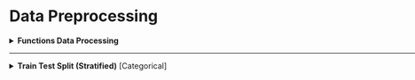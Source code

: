 # Data Preprocessing

<div style='width:1000px;margin:auto'>

<details><summary> <b>Functions Data Processing</b> </summary>
<p>
<p><a href="file:///media/mosaab/Volume/Personal/Development/Courses%20Docs/Kaggle's%20Notebooks/5_Cargo%20Rican%20HouseHold/2_Featuretools%20for%20Good.html"><b>Notebook</b></a> </p>

<ol>
<li>Remove any <b>duplicated</b> columns.</li>

<li>Replace <b>infinite</b> values with <b>np.nan</b></li>

<li>Remove columns with a <b>missing percentage </b>above the <em>missing_threshold</em></li>

<li>Remove columns with only a <b>single unique value.</b></li>

<li>Remove one out of every pair of columns with a <b>correlation</b> threshold above the correlation_threshold</li>

<li>Extract the <b>training</b> and <b>testing</b> data along with <b>labels</b> and <b>ids</b> (needed for making submissions)</li>
</ol>

~~~python
def post_process(feature_matrix, missing_threshold=.95, correlation_threshold=.95):
    # Remove duplicated features.
    start_features  = feature_matrix.shape[1]
    feature_matrix = feature_matrix.loc[:, ~feature_matrix.columns.duplicated()]
    n_duplicated   = start_features - feature_matrix.shape[1]
    print(f'~> There were {bg(n_duplicated)} duplicated features.')
    
    feature_matrix = feature_matrix.replace({np.inf: np.nan, -np.inf: np.nan}).reset_index()
    
    # Extract the Id and Target Columns.
    ids    = list(feature_matrix.pop('idhogar'))
    labels = list(feature_matrix.pop('Target'))
    
    # Drop any columns drived from column 'Target'
    drop_cols = []
    for col in feature_matrix:
        if col == 'Target':
            pass
        elif 'Target' in col:
            drop_cols.append(col)
    
    feature_matrix = feature_matrix[[x for x in feature_matrix if x not in drop_cols]]
    
    # One-Hot Encoding (if necessery)
    feature_matrix  = pd.get_dummies(feature_matrix, drop_first=True)
    n_start_feature = feature_matrix.shape[1]
    print(f'~> Original Shape: {bg(n_start_feature)}.')
    
    
    # Find the missing values
    missing             = pd.DataFrame(feature_matrix.isnull().sum())
    missing['fraction'] = missing[0] / feature_matrix.shape[0]
    missing.sort_values('fraction', ascending=False, inplace=True)
    
    # Missing Above threshold
    missing_cols   = list(missing[missing['fraction'] > missing_threshold].index)
    n_missing_cols = len(missing_cols)
    
    # Remove missing columns
    feature_matrix = feature_matrix[[col for col in feature_matrix if col not in missing_cols]]
    print(f'~> There were {bg(n_missing_cols)} missing columns above threshold = {colored(missing_threshold, "green")}.')
    
    unique_counts        = pd.DataFrame(feature_matrix.nunique()).sort_values(0, ascending=False)
    zero_variance_cols   = list(unique_counts[unique_counts[0] == 1].index)
    n_zero_variance_cols = len(zero_variance_cols)
    
    # Remove zero variance columns
    feature_matrix = feature_matrix[[col for col in feature_matrix if col not in zero_variance_cols]]
    print(f'~> There were {bg(n_zero_variance_cols)} columns with zero variance.')
    
    # Correlations.
    corr_matrix = feature_matrix.corr().abs()
    upper       = corr_matrix.where(np.triu(np.ones(corr_matrix.shape), k=1).astype(np.bool))
    to_drop     = [column for column in upper.columns if any(upper[column] > correlation_threshold)]
    
    n_collinear = len(to_drop)
    
    feature_matrix = feature_matrix[[x for x in feature_matrix if x not in to_drop]]
    print(f'~> There were {bg(n_collinear)} highly correlated columns above threshold = {colored(correlation_threshold, "green")}.')
    
    # Total number of columns removed.
    total_removed = n_collinear + n_duplicated + n_missing_cols + n_zero_variance_cols
    print(f'~> Total Number columns removed = {bg(total_removed)}.')
    print(f'~> Shape after removing: {bg(feature_matrix.shape, "s")}.')
    
    # Add the ids and target
    feature_matrix['idhogar'] = ids
    feature_matrix['Target']  = labels
    
    # Extract traing and test datasets.
    train = feature_matrix[feature_matrix.Target.notnull()]
    test  = feature_matrix[feature_matrix.Target.isnull()]
    
    # Subset to houses with a head of household
    train = train[train['idhogar'].isin(list(train_valid['idhogar']))]
    test = test[test['idhogar'].isin(list(test_valid['idhogar']))]
    
    train_labels = np.array(train.pop('Target')).reshape((-1,))
    test_ids     = list(test.pop('idhogar'))
    
    train, test = train.align(test, join='inner', axis=1)
    
    assert (len(train_labels) == train.shape[0]), 'Labels must be the same length as number of training.'
    assert (len(test_ids) == test.shape[0]), 'Test ids must equal the number of test observations.'
    
    return train, train_labels, test, test_ids
~~~

</p>
</details>

<hr>

<details><summary> <b>Train Test Split (Stratified)</b> [Categorical]</summary>
<p style="margin: 0">
<p>1) <a href="file:///media/mosaab/Volume/Personal/Development/Courses%20Docs/Data%20Science/10_%20K-Nearest%20Neighbors/1_step-by-step-diabetes-classification-knn-detailed.html#Test-Train-Split-and-Cross-Validation-methods">Explanation for <b>Train<em>Test</em>Split</b></a> <br>
2) <a href="file:///media/mosaab/Volume/Personal/Development/Courses%20Docs/Data%20Science/10_%20K-Nearest%20Neighbors/2_KNN%20-%20Full%20Pipeline.html#Train-Test-Split">Train Test Split notebook</a></p>
~~~
from sklearn.model_selection import train_test_split
X_train, X_test, y_train, y_test = train_test_split(
    df_feat, y, test_size=0.4, stratify=y, random_state=42)
~~~

<p>Another way to split, by hashing the unique identifier of each row, to make sure that at the next run, the training and test sets will be the same</p>
```
from zlib import crc32

def test_set_check(identifier, test_ratio):
    return crc32(np.int64(identifier)) & 0xffffffff < test_ratio * 2**32

def split_train_test_by_id(data, test_ratio, id_column):
    ids         = data[id_column]
    in_test_set = ids.apply(lambda id_: test_set_check(id_, test_ratio))
    return data.loc[~in_test_set], data.loc[in_test_set]

housing_with_id = housing.reset_index()    # Since housing doesn't have identifier.
train_set, test_set = split_train_test_by_id(housing_with_id, 0.2, "index")

print(len(train_set)/housing.shape[0], len(test_set)/housing.shape[0])
```

</p></details>

<details><summary> <b>Train Test Split (Stratified)</b> [Regression]</summary><p>

<details><summary> <b>Manually Chosen bins</b></summary><p>
<h5>Descritize the target column into n bins.</h5>
```
housing['income_cat'] = pd.cut(housing['median_income'],
                               bins=[0., 1.5, 3., 4.5, 6., np.inf],
                               labels=[1, 2, 3, 4, 5])
```

<h5>Split based on the new categorical binned column</h5>
```
from sklearn.model_selection import StratifiedShuffleSplit

split = StratifiedShuffleSplit(n_splits=1, test_size=0.2, random_state=42)
for train_index, test_index in split.split(housing, housing['income_cat']):
    strat_train_set = housing.loc[train_index]
    strat_test_set  = housing.loc[test_index]
```

<h5>Then, remove the binned column.</h5>
```
# Remove the "income_cat".
for set_ in (strat_train_set , strat_test_set):
    set_.drop("income_cat", axis=1, inplace=True)
```
</p></details>

<details><summary> <b>Bins chosen by Sturge's rule</b></summary><p>
```
from sklearn import model_selection 

def create_folds(data):
    # Create a new column called kfold and fill it with -1.
    data["kfold"] = -1

    # Randomize the rows of the data.
    data = data.sample(frac=1).reset_index(drop=True)

    # Calculate number of bins by Sturge's rule.
    n_bins = np.floor(1 + np.log2(len(data)))

    # Bin targets.
    data.loc[:, "bins"] = pd.cut(data["target"],
                                 bins=n_bins,
                                 labels=False)
    
    # Initiate the kfold class from model_selection module.
    kf = model_selection.StratifiedKFold(n_splits=5)

    # Fill the new kfold column.
    for f, (t_, v_) in enumerate(kf.split(X=data, y=data.bins.values)):
        data.loc[v_, 'kfold'] = f

    # Drop the bins column.
    data = data.drop("bins", axis=1)

    return data
```
</p></details>
</p></details>

<details><summary> <b>Temporal Splitting (Time Based  Splitting)</b> </summary><p>
~~~python
split_train = int(len(data) * .8)
split_test  = int(len(data) * .2)

X_train = data[:split_train]
y_train = data[:split_train]['Target']

X_test = data[-split_test:]
y_test = data[-split_test:]['Target']
~~~
</p></details>

<details><summary> <b>Make Scorer</b> </summary><p>
<p><a href="file:///media/mosaab/Volume/Personal/Development/Courses%20Docs/Sklearn/sklearn.metrics.make_scorer.html#sklearn-metrics-make-scorer"><b>Sklearn Docs</b></a> </p>
~~~python
from sklearn.metrics import f1_score, make_scorer

scorer = make_scorer(f1_score, greater_is_better=True, average='macro')

~~~
</p></details>

<details><summary> Create a <b>Pipeline</b> </summary><p>
<p><a href="file:///media/mosaab/Volume/Personal/Development/Courses%20Docs/Kaggle's%20Notebooks/5_Cargo%20Rican%20HouseHold/1_Costa%20Rican%20Household%20Poverty%20Level%20Prediction.html"><b>Notebook</b></a> </p>
~~~python
from sklearn.preprocessing import Imputer, MinMaxScaler
from sklearn.pipeline import Pipeline

pipeline = Pipeline([('imputer', Imputer(strategy='meadian')),
                     ('scaler', MinMaxScaler())])

# Fit and transform the training data
train_set = pipeline.fit_transform(train_set)
test_st   = pipeline.transform(test_set)
~~~
</p></details>

<details><summary> <b>Random K-Fold CV</b> </summary><p>
```
# We can use this method with almost all kinds of datasets.
from sklearn import model_selection

# Create a new column called kfold and fill it with -1.
df['kfold'] = -1

# Randomize the rows of the data.
df = df.sample(frac=1).reset_index(drop=True)

# Initiate the kfold class from model_selection module
kf = model_selection.KFold(n_splits=5)

# fill the new kfold column.
for fold, (trn_, val_) in enumerate(kf.split(X=df)):
    df.loc[val_, 'kfold'] = fold

# Save the new csv with kfold column.
df.to_csv("train_folds.csv", index=False)
```
</p></details>

<details><summary> <b>Stratified K-Fold CV</b> </summary><p>
```
# Using Custom Stratified K-folds
def Stratified_kfolds(alg, X, y):
    score_valid = 0
    skf = StratifiedKFold(n_splits=2, shuffle=True, random_state=33)
    
    for train_idx, valid_idx in skf.split(X, y):
        X_train, X_valid = X.iloc[train_idx], X.iloc[valid_idx]
        y_train, y_valid = y.iloc[train_idx], y.iloc[valid_idx]

        # One-Hot Encoding
        ohe_enc_keyword  = CountVectorizer()
#         ohe_enc_location = CountVectorizer()
        ohe_enc_text     = CountVectorizer(max_df=.9, min_df=3)

        # Transform Train data
        keyword_train    = ohe_enc_keyword.fit_transform(X_train['keyword'])
#         location_train   = ohe_enc_location.fit_transform(X_train['location'])
        text_train       = ohe_enc_text.fit_transform(X_train['text'])

        # Transform Validation data.
        keyword_valid    = ohe_enc_keyword.transform(X_valid['keyword'])
#         location_valid   = ohe_enc_location.transform(X_valid['location'])
        text_valid       = ohe_enc_text.transform(X_valid['text'])

        ## Merge Training data.
        X_train = hstack((keyword_train, text_train)).tocsr()

        ## Merge Validation data
        X_valid = hstack((keyword_valid, text_valid)).tocsr()

        # ML Models.
        alg.fit(X_train.todense(), y_train)
        y_pred_valid = alg.predict(X_valid.todense())
        score_valid  += f1_score(y_valid, y_pred_valid)
        
    return score_valid/skf.n_splits
```
<h4>Another simple solution</h4>
```
# We can use this method with almost all kinds of datasets.
from sklearn import model_selection

# Create a new column called kfold and fill it with -1.
df['kfold'] = -1

# Randomize the rows of the data.
df = df.sample(frac=1).reset_index(drop=True)
y  = df.target.values

# Initiate the kfold class from model_selection module
kf = model_selection.StratifiedKFold(n_splits=5)

# fill the new kfold column.
for fold, (trn_, val_) in enumerate(kf.split(X=df, y=y)):
    df.loc[val_, 'kfold'] = fold

# Save the new csv with kfold column.
df.to_csv("train_folds.csv", index=False)
```
</p></details>

<details><summary> <b>Group K-Fold CV</b> </summary><p>
<p>K-fold iterator variant with non-overlapping groups.</p>

<p>The same group will not appear in two different folds (the number of distinct groups has to be at least equal to the number of folds).</p>

<p>The folds are approximately balanced in the sense that the number of distinct groups is approximately the same in each fold.</p>
```
import numpy as np
from sklearn.model_selection import GroupKFold
X = np.array([[1, 2], [3, 4], [5, 6], [7, 8]])
y = np.array([1, 2, 3, 4])
groups = np.array([0, 0, 2, 2])
group_kfold = GroupKFold(n_splits=2)
group_kfold.get_n_splits(X, y, groups)

print(group_kfold)

for train_index, test_index in group_kfold.split(X, y, groups):
    print("TRAIN:", train_index, "TEST:", test_index)
    X_train, X_test = X[train_index], X[test_index]
    y_train, y_test = y[train_index], y[test_index]
    print(X_train, X_test, y_train, y_test)
    
### Result ####
TRAIN: [0 1] TEST: [2 3]
[[1 2]
 [3 4]] [[5 6]
 [7 8]] [1 2] [3 4]
TRAIN: [2 3] TEST: [0 1]
[[5 6]
 [7 8]] [[1 2]
 [3 4]] [3 4] [1 2]
```
</p></details>

<details><summary> <b>Cross_val_score</b> </summary><p>
```
model = RF(n_estimators=100, n_jobs=-1)

# 10 Fold cross validation
cv_results = cross_val_score(model, train_set, train_labels, cv=10, scoring=scorer)

print(f'~> 10 Fold Cross Validation F1 Score = {bg(round(cv_results.mean(), 4), "s")} with std = {bg(round(cv_results.std(), 4), "s")}')
```
</p></details>

<details><summary> <b>cross_val_predict</b> </summary><p>
```
# Returns the predictions 
y_train_pred = cross_val_predict(sgd_clf, X_train, y_train_5, cv=3, n_jobs=-1, verbose=1, method="predict")

# Predict Proba
y_train_pred = cross_val_predict(sgd_clf, X_train, y_train_5, cv=3, n_jobs=-1, verbose=1, method="predict_proba")

# Predict decision function
y_train_pred = cross_val_predict(sgd_clf, X_train, y_train_5, cv=3, n_jobs=-1, verbose=1, method="decision_function")
```
</p></details>


<details><summary> <b>GridSearchCV</b> </summary>
<p style="margin: 0">
<p>1) <a href="file:///media/mosaab/Volume/Personal/Development/Courses%20Docs/Data%20Science/10_%20K-Nearest%20Neighbors/1_step-by-step-diabetes-classification-knn-detailed.html#Hyper-Parameter-optimization">Explanation of <b>GridSearch</b>.</a> <br>
2) <a href="file:///media/mosaab/Volume/Personal/Development/Courses%20Docs/Data%20Science/10_%20K-Nearest%20Neighbors/2_KNN%20-%20Full%20Pipeline.html#Hyperparameter-Tunning-&amp;-Cross-Validation">Hyperparameter Tunning &amp; Cross validation</a> </p>
~~~
# Load the model
from sklearn.model_selection import GridSearchCV

# Select the range of parameters
param_grid = {'n_neighbors': np.arange(1, 50)}

# Activate the GridSearchCV
knn = KNeighborsClassifier()
knn_cv = GridSearchCV(knn, param_grid, cv=5)
knn_cv.fit(X, y)

# Calculate the Training score
print('The Best Score for training =', knn_cv.best_score_*100,'%')

# See the Best K value
print('The Best parameters (K) =', knn_cv.best_params_['n_neighbors'])

# Show all resutls.
resutls = pd.DataFrame(knn_cv.cv_results_)[['params', 'mean_test_score', rank_test_score']]

# Sort by test score
results.sort_values('rank_test_score')

# Get the best model.
knn_cv.best_estimator_
~~~
</p>
</details>


<details><summary> <b>Custom Transformer</b> </summary><p>
```
from sklearn.base import BaseEstimator, TransformerMixin

rooms_ix, bedrooms_ix, population_ix, households_ix = 3, 4, 5, 6

class CombinedAttributesAdder(BaseEstimator, TransformerMixin):
	def __init__(self, add_bedrooms_per_room = True): # no *args or **kargs
		self.add_bedrooms_per_room = add_bedrooms_per_room
	def fit(self, X, y=None):
		return self # nothing else to do
	def transform(self, X, y=None):
		rooms_per_household = X[:, rooms_ix] / X[:, households_ix]
		population_per_household = X[:, population_ix] / X[:, households_ix]
		if self.add_bedrooms_per_room:
			bedrooms_per_room = X[:, bedrooms_ix] / X[:, rooms_ix]
			return np.c_[X, rooms_per_household,
					   population_per_household,
				 	   bedrooms_per_room]
		else:
			return np.c_[X, rooms_per_household, population_per_household]
			
			
attr_adder = CombinedAttributesAdder(add_bedrooms_per_room=False)
housing_extra_attribs = attr_adder.transform(housing.values)
```
</p></details> 


<details><summary> <b>Paralleism</b> </summary><p>
```
# Prepare the logging.
import logging

# Logging configuration.
logging.basicConfig(
    level=logging.INFO,
    format="%(processName)-10s %(asctime)s %(message)s",
    datefmt="%Y-%m-%d %H:%M:%S"
)
logger = logging.getLogger(__name__)
logger.setLevel(logging.INFO)
```
```
# Prepare Timing function.
from functools import wraps
import time

def timeit(func):
    @wraps(func)
    def wrapper(*args, **kwargs):
        start = time.time()
        result = func(*args, **kwargs)
        return result, time.time() - start
    return wrapper
```

```
# Prepare validation strategy.
from sklearn.externals import joblib
from sklearn.model_selection import cross_val_score

@timeit
def train_model(path, model, saveto=None, cv=2):
    # Load the corpus data and labels for classification.
    X = df["sample"].values
    y = df['intent'].values

    # Compute cross validation scores.
    scores = cross_val_score(model, X, y, cv=cv)

    # Fit the model on entire dataset.
    model.fit(X, y)

    # Write to disk if specified
    if saveto:
        joblib.dump(model, saveto)

    # Return scores as well as training time via decorator.
    return scores
```

```
# Prepare model.s
from sklearn.pipeline import Pipeline
from sklearn.naive_bayes import MultinomialNB
from sklearn.linear_model import LogisticRegression
from sklearn.feature_extraction.text import TfidfVectorizer
from sklearn.neural_network import MLPClassifier

def fit_naive_bayes(path, saveto=None, cv=2):
    model = Pipeline([
        ("tfidf", TfidfVectorizer()),
        ("clf", MultinomialNB())
    ])

    if saveto is None:
        saveto = f"naive_bayes_{time.time()}.pkl"

    scores, delta = train_model(path, model, saveto, cv)

    logger.info((
        f"\nnaive bayes training took {delta:0.2f} seconds."
        f"with an average score of {scores.mean():0.3f}"
    ))

def fit_logistic_regression(path, saveto=None, cv=2):
    model = Pipeline([
        ("tfidf", TfidfVectorizer()),
        ("clf", LogisticRegression())
    ])

    if saveto is None:
        saveto = f"log_reg_{time.time()}.pkl"
    
    scores, delta = train_model(path, model, saveto, cv)
    logger.info((
        f"\nlogistic regression training took {delta:0.2f} seconds"
        f"with an average score of {scores.mean():.3f}"
    ))


def fit_multilayer_perceptron(path, saveto=None, cv=2):
    model = Pipeline([
        ("tfidf", TfidfVectorizer()),
        ("clf", MLPClassifier(hidden_layer_sizes=(10, 10), early_stopping=True))
    ])

    if saveto is None:
        saveto = f"multilayer_perceptron_{time.time()}.pkl"

    scores, delta = train_model(path, model, saveto, cv)

    logger.info((
        f"\nmultilayer perceptron training took {delta:.2f} seconds"
        f" with an average score of {scores.mean():.3f}"
    ))
```

```
# Paralleism.
import multiprocessing as mp

def run_parallel(path):
    tasks = [
        fit_naive_bayes, fit_logistic_regression, fit_multilayer_perceptron
    ]
    logger.info("\nbeginning parallel tasks")
    start = time.time()

    procs = []
    for task in tasks:
        proc = mp.Process(name=task.__name__, target=task, args=(path,))
        procs.append(proc)
        proc.start()

    for proc in procs:
        proc.join()

    delta = time.time() - start
    logger.info(f"\ntotal parallel fit time: {delta:.2f} seconds.\n")

run_parallel("./")
```
</p></details> 

<hr>

<details><summary><b style='font-size:20px'>Bayesian Optimization</b> </summary><p><ul>
```
!pip install bayesian-optimization
from bayes_opt import BayesianOptimization
```

<details><summary> <b>Which parameters to optimize</b> </summary><p>
<img src="imgs/20200725-170244.png" alt="" />
</p></details>
<details><summary> <b>LogisticRegression</b> </summary><p>
```
# Define LogisticRegression CV
def lg_cv(C, 
          penalty, 
          solver, 
          data, targets):
    alg = LogisticRegression(C=C,
                                         penalty=penalty,
                                         solver=solver,
                                         random_state=42)
    alg.fit(data, targets)
    y_pred = alg.predict(X_test)
    score = metrics.accuracy_score(y_test, y_pred)
    return score

# Optimization Strategy
def optimize_lg(data, targets):
    def lg_crossval(expC, 
                    expPenalty,
                    expSolver
                    ):
        penalty_dict = {0: "l1",
                        1: "l2",
                        2: "none"}
        solver_dict  = {0: "newton-cg",
                        1: "lbfgs",
                        2: "sag",
                        3: "saga"}

        C       = 10 ** expC
        penalty = penalty_dict[int(expPenalty)]
        if penalty in ["l2", "none"]:
            solver = solver_dict[int(expSolver)]
        else:
            solver = "liblinear"
        return lg_cv(C=C, 
                     penalty=penalty,
                     solver=solver,
                     data=data, targets=targets)

    optimizer = BayesianOptimization(
        f=lg_crossval,
        pbounds={'expC': (-2, .5),
                 'expPenalty': (0, 2.9),
                 'expSolver': (0, 3.9)
                 },
        random_state=42,
        verbose=2
    )
    optimizer.maximize(n_iter=20, init_points=10)

    print(f"~> Best parameters: {optimizer.max}")
    return optimizer.max['params']

# Run the optimization
best_params = optimize_lg(X_train, y_train)
```
</p></details>

<details><summary><b> LinearSVC</b></summary><p>
```
def svc_cv(C, loss, data, targets):
    alg = Pipeline([
        ("scaler", MinMaxScaler()),
        ("linear_svc", OneVsRestClassifier(LinearSVC(C=C,
                                                     penalty="l2",
                                                     loss=loss,
                                                     random_state=42)))
    ])
    alg.fit(data, targets)
    y_pred = alg.predict(X_test)
    return metrics.accuracy_score(y_test, y_pred)

def optimize_svc(data, targets):
    def svc_crossval(expC, expLoss):
        loss_dict = {0: "hinge",
                     1: "squared_hinge"}
        C = 10 ** expC
        loss    = loss_dict[int(expLoss)]
        return svc_cv(C=C, loss=loss, data=data, targets=targets)

    optimizer = BayesianOptimization(
        f=svc_crossval,
        pbounds={'expC': (-6, 5),
                 'expLoss': (0, 1.9)},
        random_state=42,
        verbose=2,

    )
    optimizer.maximize(n_iter=40, init_points=10)

    print(f"~> Final Result: {optimizer.max}")

# Optimize
optimize_svc(X_train, y_train)
```
</p></details>

<details><summary><b> Kernel SVM</b></summary><p>
```
def svc_cv(C, kernel, data, targets):
    alg = Pipeline([
        ("scaler", StandardScaler()),
        ("linear_svc", OneVsOneClassifier(SVC(C=C,
                                              kernel=kernel,
                                              random_state=42)))
    ])
    alg.fit(data, targets)
    y_pred = alg.predict(X_test)
    return metrics.accuracy_score(y_test, y_pred)

def optimize_svc(data, targets):
    def svc_crossval(expC, expKernel):
        kernel_dict = {0: "poly",
                       1: "rbf",
                       2: "sigmoid",
                    #    3: "precomputed",
                       }
        C      = 10 ** expC
        kernel = kernel_dict[int(expKernel)]
        return svc_cv(C=C, kernel=kernel, data=data, targets=targets)

    optimizer = BayesianOptimization(
        f=svc_crossval,
        pbounds={'expC': (-6, 5),
                 'expKernel': (0, 2.999)},
        random_state=42,
        verbose=2,

    )
    optimizer.maximize(n_iter=40, init_points=10)

    print(f"~> Final Result: {optimizer.max}")

# Optimize
optimize_svc(X_train, y_train)
```
</p></details>

<details><summary> <b>RidgeClassifier</b> </summary><p>
```
# Define Ridge CV
def ridge_cv(alpha, data, targets):
    alg = RidgeClassifier(alpha=alpha, random_state=33)
    score = Stratified_kfolds(alg, data, targets)
    return score
    
# Optimization Strategy
def optimize_ridge(data, targets):
    def ridge_crossval(expAlpha):
        alpha = 10 ** expAlpha
        return ridge_cv(alpha=alpha, data=data, targets=targets)
    
    optimizer = BayesianOptimization(
        f=ridge_crossval,
        pbounds={'expAlpha': (-7, 5)},
        random_state=33,
        verbose=2
    )
    optimizer.maximize(n_iter=20, init_points=5)
    
    print(f"~> Best parameters: {optimizer.max}")
    
# Run the optimization
optimize_ridge(X, y)
```
</p></details>

<details><summary> <b>LassoClassifier</b> </summary><p>
```
from sklearn.linear_models import Lasso

# Define Lasso CV
def lasso_cv(alpha, data, targets):
    alg = Lasso(alpha=alpha, random_state=33)
    score = Stratified_kfolds(alg, data, targets)
    return score
    
# Optimization Strategy
def optimize_lasso(data, targets):
    def lasso_crossval(expAlpha):
        alpha = 10 ** expAlpha
        return lasso_cv(alpha=alpha, data=data, targets=targets)
    
    optimizer = BayesianOptimization(
        f=ridge_crossval,
        pbounds={'expAlpha': (-7, 5)},
        random_state=33,
        verbose=2
    )
    optimizer.maximize(n_iter=20, init_points=5)
    
    print(f"~> Best parameters: {optimizer.max}")
    
# Run the optimization
optimize_lasso(X, y)
```
</p></details>

<details><summary> <b>Multi-nomial Naive Bayes</b> </summary><p>
```
# CV Strategy
def nb_cv(alpha, data, targets):
    alg = MultinomialNB(alpha=alpha)
    return Stratified_kfolds(alg, data, targets)
    
def nb_crossval(expAlpha):
    alpha = 10**expAlpha
    return nb_cv(alpha=alpha, data=X, targets=y)

optimizer = BayesianOptimization(
    f=nb_crossval,
    pbounds={'expAlpha': (-6, 5)},
    random_state=33,
    verbose=2
)

# Optimize
optimizer.maximize(
    n_iter=30,
    init_points=5
)

print(f"~> Best Result: {optimizer.max}")
```
</p></details>

<details><summary> <b>Gaussian Naive Bayes</b> </summary><p>
```
# CV Strategy
def nb2_cv(alpha, data, targets):
    alg = GaussianNB(var_smoothing=alpha)
    return Stratified_kfolds(alg, data, targets)

def nb2_crossval(expAlpha):
    alpha = 10**expAlpha
    return nb2_cv(alpha=alpha, data=X, targets=y)

optimizer = BayesianOptimization(
    f=nb2_crossval,
    pbounds={'expAlpha': (-9, 5)},
    random_state=33,
    verbose=2
)
# Optimize
optimizer.maximize(
    n_iter=30,
    init_points=5
)

print(f"~> Best Result: {optimizer.max}")
```
</p></details>

<details><summary><b> Decision Tree</b></summary><p>
```
# CV Strategy
def dt_cv(criterion,
          splitter,
          max_depth,
          min_samples_split,
          min_samples_leaf,
          max_features,
          data, targets):
    alg = DecisionTreeClassifier(criterion=criterion,
                                 splitter=splitter,
                                 max_depth=max_depth,
                                 min_samples_split=min_samples_split,
                                 min_samples_leaf=min_samples_leaf,
                                 max_features=max_features,
                                 random_state=42)
    alg.fit(data, targets)
    y_pred = alg.predict(X_test)
    return metrics.accuracy_score(y_test, y_pred)

def optimize_dt(data, targets):
    def dt_crossval(criterion, splitter, max_depth, min_samples_split, min_samples_leaf, max_features):
        criterion_dict = {0: "gini",
                          1: "entropy"}
        splitter_dict  = {0: "best",
                          1: "random"}
        maxFeat_dict   = {0: "sqrt",
                          1: "log2",
                          2: None}

        criterion    = criterion_dict[int(criterion)]
        splitter     = splitter_dict[int(splitter)]
        max_depth    = int(max_depth)
        max_features = maxFeat_dict[int(max_features)]

        return dt_cv(criterion=criterion,
                    splitter=splitter,
                    max_depth=max_depth,
                    min_samples_split=min_samples_split,
                    min_samples_leaf=min_samples_leaf,
                    max_features=max_features,
                    data=data, targets=targets)

    optimizer = BayesianOptimization(
        f=dt_crossval,
        pbounds={'criterion': (0, 1.999),
                 'splitter': (0, 1.999),
                 'max_depth': (1, 50),
                 "min_samples_split": (0.05, 1),
                 "min_samples_leaf": (0.05, .5),
                 "max_features": (0, 2.999)},
        random_state=42,
        verbose=2
    )
    # Optimize
    optimizer.maximize(
        n_iter=50,
        init_points=60
    )
    print(f"~> Best Result: {optimizer.max}")

optimize_dt(X_train, y_train)
```
</p></details>

<details><summary> <b>XGBoostClassifier</b> </summary><p>
```
# Importing
from sklearn.model_selection import cross_val_score
from bayes_opt import BayesianOptimization

def xgboost_cv(max_depth,
               learning_rate,
               n_estimators,
               gamma,
               min_child_weight,
               max_delta_step,
               subsample,
               colsample_bytree,
               silent=True,
               nthread=-1):
    return cross_val_score(xgb.XGBClassifier(max_depth=int(max_depth),
                                             learning_rate=learning_rate,
                                             n_estimators=int(n_estimators),
                                             silent=silent,
                                             nthread=nthread,
                                             gamma=gamma,
                                             min_child_weight=min_child_weight,
                                             max_delta_step=max_delta_step,
                                             subsample=subsample,
                                             colsample_bytree=colsample_bytree),
                          X_train,
                          y_train,
                          scoring="f1",
                          cv=3).mean()

# Define Bayesian Optimization
optimizer = BayesianOptimization(xgboost_cv,
                                 {'max_depth': (5, 10),
                                  'learning_rate': (0.01, 0.3),
                                  'n_estimators': (50, 1000),
                                  'gamma': (1., 0.01),
                                  'min_child_weight': (2, 10),
                                  'max_delta_step': (0, 0.1),
                                  'subsample': (0.7, 0.8),
                                  'colsample_bytree' :(0.5, 0.99)
                                  })
# Run the optimization
optimizer.maximize(n_iter=20,
                   init_points=5)

print(optimizer.max)

# Check the score of the tunned model
params                 = optimizer.max['params']
params['max_depth']    = int(params['max_depth'])
params['n_estimators'] = int(params['n_estimators'])

alg = xgb.XGBClassifier(**params)
alg.fit(X_train, y_train)

y_pred_train = alg.predict(X_train)
y_pred_valid = alg.predict(X_valid)

print(f"F1_score on train data: {bg(f1_score(y_train, y_pred_train))}")
print(f"F1_score on Valid data: {bg(f1_score(y_valid, y_pred_valid))}")
```
</p></details>

<details><summary> <b>Stacking</b> </summary><p>
```
from mlxtend.classifier import StackingClassifier

def stacking1_cv(C, data, targets):
    lr    = LogisticRegression(C=C, penalty='l2', n_jobs=-1)
    sclf  = StackingClassifier(classifiers=[alg1, alg2, alg3], meta_classifier=lr)
    return  Stratified_kfolds(sclf, data, targets)
    
def stacking1_crossval(expC):
    C = 10 ** expC
    return stacking1_cv(C=C, data=X, targets=y)

optimizer = BayesianOptimization(
    f=stacking1_crossval,
    pbounds={'expC': (-9, 5)},
    random_state=33,
    verbose=2,

)
optimizer.maximize(n_iter=10, init_points=10)

print(f"~> Final Result: {optimizer.max}")
```
</p></details>

<details><summary> <b>LightGBM</b> </summary><p>
<ul>
<li><a href="file:///media/mosaab/Volume/Personal/Development/Courses%20Docs/Bayesian%20Optimization%20From%20Scratch/0_html/2_Bayesian%20Optimization%20for%20LightGBM.html">Using<b> Bayesian Optimization</b> library</a></li>

<li><a href="./6_data_processing/hyperopt_for_lightgbm_with_f1_score.html">Using<b> hyperopt</b> library</a></li>
</ul>
</p></details>

<details><summary> <b>Catboost</b> </summary><p><ul>
<li><a href="./6_data_processing/hyperopt_for_catboost.html">Using<b> hyperopt</b> library</a></li>
</ul></p></details>

<details><summary> <b>Random Forest</b> [skopt]</summary><p>
```
from functools import partial
from sklearn import ensemble, metrics, model_selection

from skopt import gp_minimize
from skopt import space

def optimize(params, param_names, X, y):
    # convert params to dictionary.
    params = dict(zip(param_names, params))

    # initialize model with current parameters.
    model = ensemble.RandomForestClassifier(**params)

    # Initialize stratified k-fold.
    kf = model_selection.StratifiedKFold(n_splits=5)

    # initliaze accuracy list.
    accuracies = []

    # Loop over all folds.
    for train_idx, test_idx in kf.split(X=X, y=y):
        X_train, y_train = X[train_idx], y[train_idx]
        X_test,  y_test  = X[test_idx],  y[test_idx]

        # Fit model for current fold.
        model.fit(X_train, y_train)

        # Create predictions.
        y_preds = model.predict(X_test)

        # Calaculate and append accuracy.
        fold_accuracy = metrics.accuracy_score(y_test, y_preds)
        accuracies.append(fold_accuracy)

    # Return negative accuracy.
    return -1 * np.mean(accuracies)

if __name__ == "__main__":
    # Read the training data.
    df = pd.read_csv("../input/mobile_train.csv")

    X = ...
    y = ...

    # Define a parameter space.
    param_space = [space.Integer(3, 15, name="max_depth"),
                   space.Integer(100, 1500, name="n_estimators"),
                   space.Categorical(["gini", "entropy"], name="criterion"),
                   space.Real(0.01, 1, prior="uniform", name="max_features")]

    param_names = ["max_depth",
                   "n_estimators",
                   "criterion",
                   "max_features"]

    optimization_function = partial(optimize, param_names=param_names, X=X, y=y)

    result = gp_minimize(optimization_function,
                         dimensions=param_space,
                         n_calls=15,
                         n_random_starts=10,
                         verbose=10)
    # Create best params dict and print it.
    best_params = dict(zip(param_names,
                           result.x))
    print(best_params)
```

```
## Show the plot of iterations.
from skopt.plots import plot_convergence
plot_convergence(result)
```
</p></details>


<details><summary> <b>Random Forest</b> [hyperopt]</summary><p>
```
from functools import partial
from sklearn import ensemble, metrics, model_selection
from hyperopt import hp, fmin, tpe, Trials
from hyperopt.pyll.base import scope

def optimize(params, X, y):
    # initialize model with current paramters.
    model = ensemble.RandomForestClassifier(**params)

    # Initialize stratified k-fold.
    kf = model_selection.StratifiedKFold(n_splits=5)

    .
    . # see skopt part to know what to do in this part.
    . 

    return -1 * np.mean(accuracies)

if __name__ == "__main__":
    # Read the training data.
    df = pd.read_csv("...")

    X = ...
    y = ...

    # Define a parameters space.
    param_space = {
        # quniform gives round(uniform(low, high) / q) * q
        # We want int values for depth and estimators.
        "max_depth": scope.int(hp.quniform("max_depth", 1, 15, 1)),
        "n_estimators": scope.int(hp.quniform("n_estimators", 100, 1500, 1)),
        # choice chooses from a list of values.
        "criterion": hp.choice("criterion", ["gini", "entropy"]),
        # uniform chooses a value between two values.
        "max_features": hp.uniform("max_featuers", 0, 1)
    }

    # Partial function.
    optimization_function = partial(optimize, X=X, y=y)

    # Initialize trials to keep logging information.
    trials = Trials()

    # Run hyperopt.
    hopt = fmin(fn=optimization_function,
                space=param_space,
                algo=tpe.suggest,
                max_evals=15,
                trials=trials)
    print(hopt)
```
</p></details>

<li><a href="file:///media/mosaab/Volume/Personal/Development/Courses%20Docs/Bayesian%20Optimization%20From%20Scratch/0_html/1_Bayesian%20Optimization.html">For <b>Sklearn Models</b></a></li>
</ul></p></details>

<details><summary> <b style='font-size:20px'>Randomized Search</b></summary><p>
<h4>NOTE:</h4>
<p><b>Reciprocal Distribution</b> is useful when you have no idea what the scale of the hyperparameter should be.</p>
<p><b>Exponential Distribution</b> is best when you know (more or less) what the scale of the hyperparameter should be.</p>
see more distributions from <a href="https://docs.scipy.org/doc/scipy/reference/stats.html">here</a><br>

<ul><details><summary> <b>MultiNomial</b> </summary><p>
```
# Import Libraries
from sklearn.feature_extraction.text import CountVectorizer
from sklearn.naive_bayes import MultinomialNB
from sklearn.pipeline import make_pipeline
from scipy.stats import expon, reciprocal, geom, uniform

# Make the pipeline
pipe = make_pipeline(CounterVectorizer(), MultinomialNB())

# Cross-validate the pipeline using default parameters.
from sklearn.model_selection import cross_val_score
cross_val_score(pipe, X, y, cv=5, scoring='accuracy').mean()

# Specifiy parameter values to search (use a distribution for any continous parameters)
import scipy as sp
params = {}
params['countvectorizer__min_df'] = [1, 2, 3, 4]
params['countvectorizer__lowercase'] = [True, False]
params['multinomialnb__alpha'] = sp.stats.uniform(scale=1)

# try "n_iter" random combinations of those parameter values.
from sklearn.model_selection import RandomizedSearchCV
rand = RandomizedSearchCV(pipe, params, n_iter=10, cv=5, scoring='accuracy', random_state=1)
rand.fit(X, y)

# What was the best score found during the search?
rand.best_score_

# Which combination of parameters produced the best score.
rand.best_params_
```
</p></details>

<details><summary> <b>SVR</b> </summary><p>
```
from sklearn.model_selection import RandomizedSearchCV
from scipy.stats import expon, reciprocal

# see https://docs.scipy.org/doc/scipy/reference/stats.html
# for `expon()` and `reciprocal()` documentation and more probability distribution functions.

# Note: gamma is ignored when kernel is "linear"
param_distribs = {
        'kernel': ['linear', 'rbf'],
        'C': reciprocal(20, 200000),
        'gamma': expon(scale=1.0),
    }

svm_reg = SVR()
rnd_search = RandomizedSearchCV(svm_reg, param_distributions=param_distribs,
                                n_iter=50, cv=5, scoring='neg_mean_squared_error',
                                verbose=2, random_state=42)
rnd_search.fit(housing_prepared, housing_labels)
```
</p></details>

</ul></p></details>


</div>



